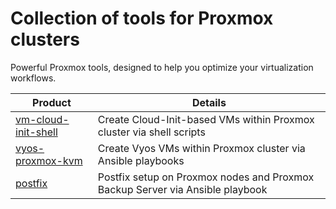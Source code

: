 # Collection of tools for Proxmox clusters
Powerful Proxmox tools, designed to help you optimize your virtualization workflows.

| Product | Details |
|------|-------|
| [vm-cloud-init-shell](./vm-cloud-init-shell) | Create Cloud-Init-based VMs within Proxmox cluster via shell scripts |
| [vyos-proxmox-kvm](./vyos-proxmox-kvm) | Create Vyos VMs within Proxmox cluster via Ansible playbooks |
| [postfix](./postfix) | Postfix setup on Proxmox nodes and Proxmox Backup Server via Ansible playbook |
